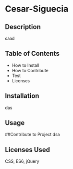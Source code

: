 
# Cesar-Siguecia

## Description 
saad

## Table of Contents
- How to Install
- How to Contribute
- Test
- Licenses


## Installation
das

## Usage

##Contribute to Project
dsa

## Licenses Used
CSS, ES6, jQuery
    